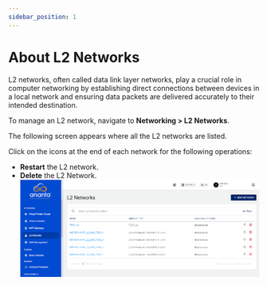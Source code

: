 ```yaml
---
sidebar_position: 1
---
```

# About L2 Networks

L2 networks, often called data link layer networks, play a crucial role in computer networking by establishing direct connections between devices in a local network and ensuring data packets are delivered accurately to their intended destination.

To manage an L2 network, navigate to **Networking > L2 Networks**. 

The following screen appears where all the L2 networks are listed. 

Click on the icons at the end of each network for the following operations:
- **Restart** the L2 network.
- **Delete** the L2 Network.
   ![Manage NAT gateway](img/L21.png)





